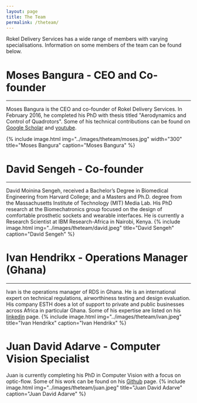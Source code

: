 ```yaml
---
layout: page
title: The Team
permalink: /theteam/
---
```


Rokel Delivery Services has a wide range of members with varying specialisations. Information on some members of the team can be found below.



# Moses Bangura - CEO and Co-founder
---
Moses Bangura is the CEO and co-founder of Rokel Delivery Services. In February 2016, he completed his PhD with thesis titled "Aerodynamics and Control of Quadrotors". Some of his technical contributions can be found on [Google Scholar](https://scholar.google.com.au/citations?user=2OIZxE0AAAAJ&hl=en) and [youtube](https://www.youtube.com/user/dnovichman).


{% include image.html
            img="../images/theteam/moses.jpg"
	    width="300"
            title="Moses Bangura"
            caption="Moses Bangura" %}


# David Sengeh - Co-founder
---
David Moinina Sengeh, received a Bachelor’s Degree in Biomedical Engineering from Harvard College; and a Masters and Ph.D. degree from the Massachusetts Institute of Technology (MIT) Media Lab. His PhD research at the Biomechatronics group focused on the design of comfortable prosthetic sockets and wearable interfaces. He is currently a Research Scientist at IBM Research-Africa in Nairobi, Kenya.
{% include image.html
            img="../images/theteam/david.jpeg"
            title="David Sengeh"
            caption="David Sengeh" %}

# Ivan Hendrikx - Operations Manager (Ghana)
---
Ivan is the operations manager of RDS in Ghana. He is an international expert on technical regulations, airworthiness testing and design evaluation. His company ESTH does a lot of support to private and public businesses across Africa in particular Ghana. Some of his expertise are listed on his [linkedin](https://www.linkedin.com/in/ivan-hendrikx-ba309817) page.
{% include image.html
            img="../images/theteam/ivan.jpeg"
            title="Ivan Hendrikx"
            caption="Ivan Hendrikx" %}

# Juan David Adarve - Computer Vision Specialist
Juan is currently completing his PhD in Computer Vision with a focus on optic-flow. Some of his work can be found on his [Github](https://github.com/jadarve) page.
{% include image.html
            img="../images/theteam/juan.jpeg"
            title="Juan David Adarve"
            caption="Juan David Adarve" %}
